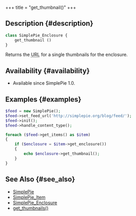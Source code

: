 +++
title = "get_thumbnail()"
+++

## Description {#description}

```php
class SimplePie_Enclosure {
    get_thumbnail ()
}
```

Returns the <abbr title="Uniform Resource Locator">URL</abbr> for a single thumbnails for the enclosure.

## Availability {#availability}

- Available since SimplePie 1.0.

## Examples {#examples}

```php
$feed = new SimplePie();
$feed->set_feed_url('http://simplepie.org/blog/feed/');
$feed->init();
$feed->handle_content_type();

foreach ($feed->get_items() as $item)
{
    if ($enclosure = $item->get_enclosure())
    {
        echo $enclosure->get_thumbnail();
    }
}
```

## See Also {#see_also}

- [SimplePie](@/wiki/reference/simplepie/_index.md)
- [SimplePie_Item](@/wiki/reference/simplepie_item/_index.md)
- [SimplePie_Enclosure](@/wiki/reference/simplepie_enclosure/_index.md)
- [get_thumbnails()](@/wiki/reference/simplepie_enclosure/get_thumbnails.md)
